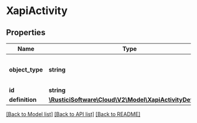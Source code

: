 # XapiActivity

## Properties
Name | Type | Description | Notes
------------ | ------------- | ------------- | -------------
**object_type** | **string** |  | [optional] [default to 'Activity']
**id** | **string** |  | 
**definition** | [**\RusticiSoftware\Cloud\V2\Model\XapiActivityDefinition**](XapiActivityDefinition.md) |  | [optional] 

[[Back to Model list]](../README.md#documentation-for-models) [[Back to API list]](../README.md#documentation-for-api-endpoints) [[Back to README]](../README.md)


